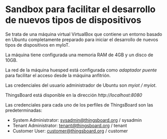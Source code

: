 # Sandbox para facilitar el desarrollo de nuevos tipos de dispositivos
Se trata de una máquina virtual VirtualBox que contiene un entorno basado en Ubuntu completamente preparado para iniciar el desarrollo de nuevos tipos de dispositivos en myIoT.

La máquina tiene configurada una memoria RAM de 4GB y un disco de 10GB.

La red de la máquina huesped está configurada como *adaptador puente* para facilitar el acceso desde la máquina anfitrión.

Las credenciales del usuario administrador de Ubuntu son *myiot / myiot*.

ThingsBoard está disponible en la dirección *http://localhost:8080*

Las credenciales para cada uno de los perfiles de ThingsBoard son las predeterminadas:
- System Administrator: sysadmin@thingsboard.org / sysadmin
- Tenant Administrator: tenant@thingsboard.org / tenant
- Customer User: customer@thingsboard.org / customer
